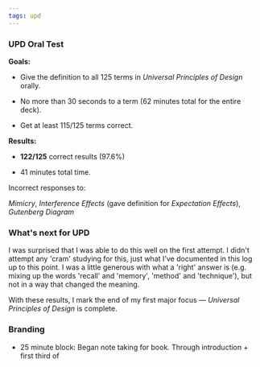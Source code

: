 ```yaml
---
tags: upd
---
```


### UPD Oral Test

**Goals:**

* Give the definition to all 125 terms in *Universal Principles of Design* orally.

* No more than 30 seconds to a term (62 minutes total for the entire deck).

* Get at least 115/125 terms correct.

**Results:**

* **122/125** correct results (97.6%)

* 41 minutes total time.

Incorrect responses to:

*Mimicry*, *Interference Effects* (gave definition for *Expectation Effects*), *Gutenberg Diagram* 

### What's next for UPD

I was surprised that I was able to do this well on the first attempt. I didn't attempt any 'cram' studying for this, just what I've documented in this log up to this point. I was a little generous with what a 'right' answer is (e.g. mixing up the words 'recall' and 'memory', 'method' and 'technique'), but not in a way that changed the meaning.

With these results, I mark the end of my first major focus — *Universal Principles of Design* is complete.

### Branding

* 25 minute block: Began note taking for book. Through introduction + first third of 

